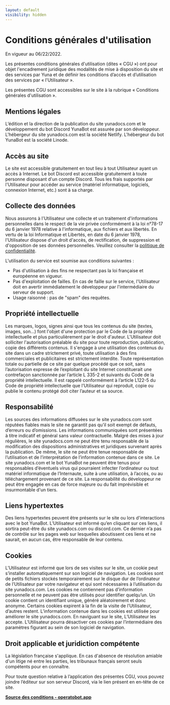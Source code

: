```yaml
---
layout: default
visibility: hidden
---
```


# Conditions générales d'utilisation

En vigueur au 06/22/2022.

Les présentes conditions générales d'utilisation (dites « CGU ») ont pour objet l'encadrement juridique des modalités de mise à disposition du site et des services par Yuna et de définir les conditions d’accès et d’utilisation des services par « l'Utilisateur ».

Les présentes CGU sont accessibles sur le site à la rubrique « Conditions générales d'utilisation ».

## Mentions légales

L’édition et la direction de la publication du site yunadocs.com et le développement du bot Discord YunaBot est assurée par son développeur. L'hébergeur du site yunadocs.com est la société Netlify. L'hébergeur du bot YunaBot est la société Linode.

## Accès au site

Le site est accessible gratuitement en tout lieu à tout Utilisateur ayant un accès à Internet. Le bot Discord est accessible gratuitement à toute personne disposant d'un compte Discord. Tous les frais supportés par l'Utilisateur pour accéder au service (matériel informatique, logiciels, connexion Internet, etc.) sont à sa charge.

## Collecte des données

Nous assurons à l'Utilisateur une collecte et un traitement d'informations personnelles dans le respect de la vie privée conformément à la loi n°78-17 du 6 janvier 1978 relative à l'informatique, aux fichiers et aux libertés. En vertu de la loi Informatique et Libertés, en date du 6 janvier 1978, l'Utilisateur dispose d'un droit d'accès, de rectification, de suppression et d'opposition de ses données personnelles. Veuillez consulter la [politique de confidentialité](privacy.md).

L'utilisation du service est soumise aux conditions suivantes :

- Pas d'utilisation à des fins ne respectant pas la loi française et européenne en vigueur.
- Pas d'exploitation de failles. En cas de faille sur le service, l'Utilisateur doit en avertir immédiatement le développeur par l'intermédiaire du serveur de support.
- Usage raisonné : pas de "spam" des requêtes.

## Propriété intellectuelle

Les marques, logos, signes ainsi que tous les contenus du site (textes, images, son...) font l'objet d'une protection par le Code de la propriété intellectuelle et plus particulièrement par le droit d'auteur. L'Utilisateur doit solliciter l'autorisation préalable du site pour toute reproduction, publication, copie des différents contenus. Il s'engage à une utilisation des contenus du site dans un cadre strictement privé, toute utilisation à des fins commerciales et publicitaires est strictement interdite. Toute représentation totale ou partielle de ce site par quelque procédé que ce soit, sans l’autorisation expresse de l’exploitant du site Internet constituerait une contrefaçon sanctionnée par l’article L 335-2 et suivants du Code de la propriété intellectuelle. Il est rappelé conformément à l’article L122-5 du Code de propriété intellectuelle que l’Utilisateur qui reproduit, copie ou publie le contenu protégé doit citer l’auteur et sa source.

## Responsabilité

Les sources des informations diffusées sur le site yunadocs.com sont réputées fiables mais le site ne garantit pas qu’il soit exempt de défauts, d’erreurs ou d’omissions. Les informations communiquées sont présentées à titre indicatif et général sans valeur contractuelle. Malgré des mises à jour régulières, le site yunadocs.com ne peut être tenu responsable de la modification des dispositions administratives et juridiques survenant après la publication. De même, le site ne peut être tenue responsable de l’utilisation et de l’interprétation de l’information contenue dans ce site. Le site yunadocs.com et le bot YunaBot ne peuvent être tenus pour responsables d’éventuels virus qui pourraient infecter l’ordinateur ou tout matériel informatique de l’Internaute, suite à une utilisation, à l’accès, ou au téléchargement provenant de ce site. La responsabilité du développeur ne peut être engagée en cas de force majeure ou du fait imprévisible et insurmontable d'un tiers.

## Liens hypertextes

Des liens hypertextes peuvent être présents sur le site ou lors d'interactions avec le bot YunaBot. L’Utilisateur est informé qu’en cliquant sur ces liens, il sortira peut-être du site yunadocs.com ou discord.com. Ce dernier n’a pas de contrôle sur les pages web sur lesquelles aboutissent ces liens et ne saurait, en aucun cas, être responsable de leur contenu.

## Cookies

L’Utilisateur est informé que lors de ses visites sur le site, un cookie peut s’installer automatiquement sur son logiciel de navigation. Les cookies sont de petits fichiers stockés temporairement sur le disque dur de l’ordinateur de l’Utilisateur par votre navigateur et qui sont nécessaires à l’utilisation du site yunadocs.com. Les cookies ne contiennent pas d’information personnelle et ne peuvent pas être utilisés pour identifier quelqu’un. Un cookie contient un identifiant unique, généré aléatoirement et donc anonyme. Certains cookies expirent à la fin de la visite de l’Utilisateur, d’autres restent. L’information contenue dans les cookies est utilisée pour améliorer le site yunadocs.com. En naviguant sur le site, L’Utilisateur les accepte. L’Utilisateur pourra désactiver ces cookies par l’intermédiaire des paramètres figurant au sein de son logiciel de navigation.

## Droit applicable et juridiction compétente

La législation française s'applique. En cas d'absence de résolution amiable d'un litige né entre les parties, les tribunaux français seront seuls compétents pour en connaître.

Pour toute question relative à l’application des présentes CGU, vous pouvez joindre l’éditeur sur son serveur Discord, via le lien présent en en-tête de ce site.

**[Source des conditions - operatobot.app](https://operatobot.app/legal/tos/)**
